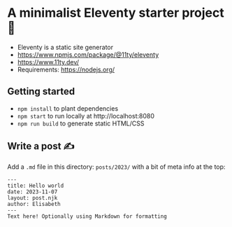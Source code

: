 # A minimalist Eleventy starter project 🌱

- Eleventy is a static site generator
- https://www.npmjs.com/package/@11ty/eleventy
- https://www.11ty.dev/
- Requirements: https://nodejs.org/

## Getting started

- `npm install` to plant dependencies
- `npm start` to run locally at http://localhost:8080
- `npm run build` to generate static HTML/CSS

## Write a post ✍️

Add a `.md` file in this directory: `posts/2023/` with a bit of meta info at the top:

```
---
title: Hello world
date: 2023-11-07
layout: post.njk
author: Elisabeth
---
Text here! Optionally using Markdown for formatting
```
